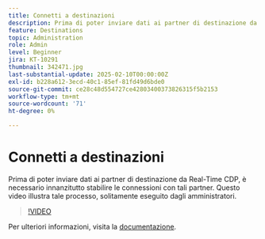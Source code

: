 ```yaml
---
title: Connetti a destinazioni
description: Prima di poter inviare dati ai partner di destinazione da Real-Time CDP, è necessario configurare le connessioni a tali partner. Scopri come in questo video.
feature: Destinations
topic: Administration
role: Admin
level: Beginner
jira: KT-10291
thumbnail: 342471.jpg
last-substantial-update: 2025-02-10T00:00:00Z
exl-id: b228a612-3ecd-40c1-85ef-81fd49d6bde0
source-git-commit: ce28c48d554727ce42803400373826315f5b2153
workflow-type: tm+mt
source-wordcount: '71'
ht-degree: 0%

---
```


# Connetti a destinazioni

Prima di poter inviare dati ai partner di destinazione da Real-Time CDP, è necessario innanzitutto stabilire le connessioni con tali partner. Questo video illustra tale processo, solitamente eseguito dagli amministratori.

>[!VIDEO](https://video.tv.adobe.com/v/342471/?learn=on)

Per ulteriori informazioni, visita la [documentazione](https://experienceleague.adobe.com/en/docs/experience-platform/destinations/ui/connect-destination).
